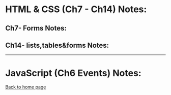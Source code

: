 # **HTML & CSS (Ch7 - Ch14) Notes:**

## Ch7- Forms Notes:

## Ch14- lists,tables&forms Notes:


---
# **JavaScript (Ch6 Events) Notes:**

 
[Back to home page](../README.md)